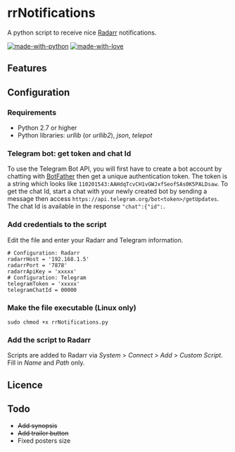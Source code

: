 # rrNotifications
A python script to receive nice [Radarr](https://github.com/Radarr/Radarr) notifications.

[![made-with-python](https://img.shields.io/badge/Made%20with-Python-1f425f.svg)](https://www.python.org/) [![made-with-love](https://img.shields.io/badge/Made%20with-%E2%9D%A4-red)](https://shields.io/)
## Features
## Configuration
### Requirements
* Python 2.7 or higher
* Python libraries: *urllib* (or *urllib2*), *json*, *telepot*
### Telegram bot: get token and chat Id
To use the Telegram Bot API, you will first have to create a bot account by chatting with [BotFather](https://core.telegram.org/bots#6-botfather) then get a unique authentication token. The token is a string which looks like ```110201543:AAHdqTcvCH1vGWJxfSeofSAs0K5PALDsaw```.
To get the chat Id, start a chat with your newly created bot by sending a message then access ```https://api.telegram.org/bot<token>/getUpdates```. The chat Id is available in the response ```"chat":{"id":```.
### Add credentials to the script
Edit the file and enter your Radarr and Telegram information.
```
# Configuration: Radarr
radarrHost = '192.168.1.5'
radarrPort = '7878'
radarrApiKey = 'xxxxx'
# Configuration: Telegram
telegramToken = 'xxxxx'
telegramChatId = 00000
```
### Make the file executable (Linux only)
```sudo chmod +x rrNotifications.py```
### Add the script to Radarr
Scripts are added to Radarr via *System* > *Connect* > *Add* > *Custom Script*.
Fill in *Name* and *Path* only.
## Licence


## Todo
* ~~Add synopsis~~
* ~~Add trailer button~~
* Fixed posters size
